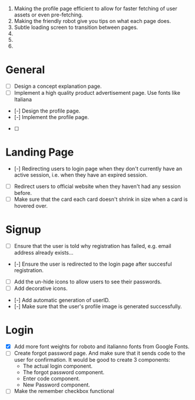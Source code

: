 1. Making the profile page efficient to allow for faster fetching of user assets or even pre-fetching.
2. Making the friendly robot give you tips on what each page does.
3. Subtle loading screen to transition between pages.
4.
5.
6.

# General

- [ ] Design a concept explanation page.
- [ ] Implement a high quality product advertisement page. Use fonts like Italiana
- [-] Design the profile page.
- [-] Implement the profile page.
- [ ]

# Landing Page

- [-] Redirecting users to login page when they don't currently have an active session, i.e. when they have an expired session.
- [ ] Redirect users to official website when they haven't had any session before.
- [ ] Make sure that the card each card doesn't shrink in size when a card is hovered over.

# Signup

- [ ] Ensure that the user is told why registration has failed, e.g. email address already exists...
- [-] Ensure the user is redirected to the login page after succesful registration.
- [ ] Add the un-hide icons to allow users to see their passwords.
- [ ] Add decorative icons.
- [-] Add automatic generation of userID.
- [-] Make sure that the user's profile image is generated successfully.

# Login

- [x] Add more font weights for roboto and italianno fonts from Google Fonts.
- [ ] Create forgot password page. And make sure that it sends code to the user for confirmation. It would be good to create 3 components:
  - The actual login component.
  - The forgot password component.
  - Enter code component.
  - New Password component.
- [ ] Make the remember checkbox functional
